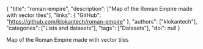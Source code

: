{
  "title": "roman-empire",
  "description": ["Map of the Roman Empire made with vector tiles"],
  "links": {
    "GitHub": "https://github.com/klokantech/roman-empire"
  },
  "authors": ["klokantech"],
  "categories": ["Lists and datasets"],
  "tags": ["Datasets"],
  "doi": null
}

<!-- Generated by csv2md.R – do not edit by hand -->

Map of the Roman Empire made with vector tiles